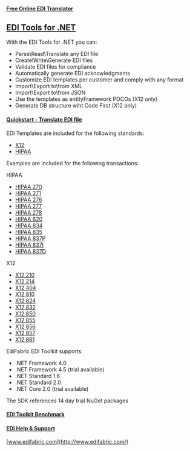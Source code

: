 #### [Free Online EDI Translator](https://www.edifabric.com/edi-api.html)

## [EDI Tools for .NET](https://www.edifabric.com/edi-framework-features.html) 

With the EDI Tools for .NET you can:

* Parse\Read\Translate any EDI file
* Create\Write\Generate EDI files
* Validate EDI files for compliance
* Automatically generate EDI acknowledgments
* Customize EDI templates per customer and comply with any format
* Import\Export to\from XML
* Import\Export to\from JSON
* Use the templates as entityFramework POCOs (X12 only)
* Generate DB structure wiht Code First (X12 only)

#### [Quickstart - Translate EDI file](https://support.edifabric.com/hc/en-us/articles/360000280532)

EDI Templates are included for the following standards:

* [X12](https://support.edifabric.com/hc/en-us/sections/360000067292-X12-Resources)
* [HIPAA](https://support.edifabric.com/hc/en-us/articles/360000372751-HIPAA-templates-270-271-276-277-278-834-835-837)

Examples are included for the following transactions:

HIPAA
* [HIPAA 270](https://github.com/EdiFabric/Sdk/tree/master/EdiFabric.Sdk.Hipaa.T270)
* [HIPAA 271](https://github.com/EdiFabric/Sdk/tree/master/EdiFabric.Sdk.Hipaa.T271)
* [HIPAA 276](https://github.com/EdiFabric/Sdk/tree/master/EdiFabric.Sdk.Hipaa.T276)
* [HIPAA 277](https://github.com/EdiFabric/Sdk/tree/master/EdiFabric.Sdk.Hipaa.T277)
* [HIPAA 278](https://github.com/EdiFabric/Sdk/tree/master/EdiFabric.Sdk.Hipaa.T278)
* [HIPAA 820](https://github.com/EdiFabric/Sdk/tree/master/EdiFabric.Sdk.Hipaa.T820)
* [HIPAA 834](https://github.com/EdiFabric/Sdk/tree/master/EdiFabric.Sdk.Hipaa.T834)
* [HIPAA 835](https://github.com/EdiFabric/Sdk/tree/master/EdiFabric.Sdk.Hipaa.T835)
* [HIPAA 837P](https://github.com/EdiFabric/Sdk/tree/master/EdiFabric.Sdk.Hipaa.T837P)
* [HIPAA 837I](https://github.com/EdiFabric/Sdk/tree/master/EdiFabric.Sdk.Hipaa.T837I)
* [HIPAA 837D](https://github.com/EdiFabric/Sdk/tree/master/EdiFabric.Sdk.Hipaa.T837D)

X12
* [X12 210](https://github.com/EdiFabric/Sdk/tree/master/EdiFabric.Sdk.X12.T210)
* [X12 214](https://github.com/EdiFabric/Sdk/tree/master/EdiFabric.Sdk.X12.T214)
* [X12 404](https://github.com/EdiFabric/Sdk/tree/master/EdiFabric.Sdk.X12.T404)
* [X12 810](https://github.com/EdiFabric/Sdk/tree/master/EdiFabric.Sdk.X12.T810)
* [X12 824](https://github.com/EdiFabric/Sdk/tree/master/EdiFabric.Sdk.X12.T824)
* [X12 832](https://github.com/EdiFabric/Sdk/tree/master/EdiFabric.Sdk.X12.T832)
* [X12 850](https://github.com/EdiFabric/Sdk/tree/master/EdiFabric.Sdk.X12.T850)
* [X12 855](https://github.com/EdiFabric/Sdk/tree/master/EdiFabric.Sdk.X12.T855)
* [X12 856](https://github.com/EdiFabric/Sdk/tree/master/EdiFabric.Sdk.X12.T856)
* [X12 857](https://github.com/EdiFabric/Sdk/tree/master/EdiFabric.Sdk.X12.T857)
* [X12 861](https://github.com/EdiFabric/Sdk/tree/master/EdiFabric.Sdk.X12.T861)

EdiFabric EDI Toolkit supports:

* .NET Framework 4.0
* .NET Framework 4.5 (trial available)
* .NET Standard 1.6
* .NET Standard 2.0
* .NET Core 2.0 (trial available)

The SDK references 14 day trial NuGet packages

#### [EDI Toolkit Benchmark](https://support.edifabric.com/hc/en-us/articles/360002327372-EDI-Parser-Benchmark)
#### [EDI Help & Support](https://support.edifabric.com/hc/en-us)

[www.edifabric.com](http://www.edifabric.com/)
